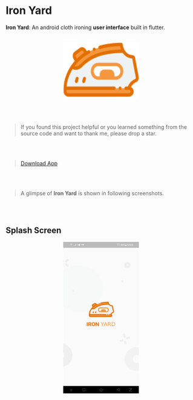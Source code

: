 # Iron Yard
**Iron Yard**: An android cloth ironing **user interface** built in flutter.
<br/><br/>

<p align="center">
    <img width="200" height="150" src="https://github.com/gupta29470/Iron-Yard/blob/master/asset/images/icon.png">
</p>

<br/><br/>

> If you found this project helpful or you learned something from the source code and want to thank me, please drop a star.

<br/><br/>

> [Download App](https://github.com/gupta29470/Iron-Yard/blob/master/outputs/ironyard.apk)

<br/><br/>

> A glimpse of **Iron Yard** is shown in following screenshots.

<br/><br/>

 ## Splash Screen 
<p align="center">
    <img width="200" height="400" src="https://github.com/gupta29470/Iron-Yard/blob/master/outputs/splash%20screen.png">
</p>

